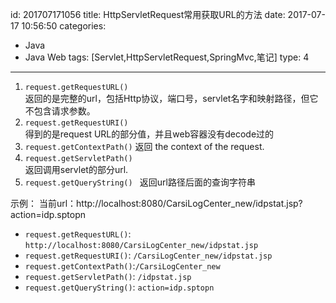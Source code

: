 id: 201707171056
title: HttpServletRequest常用获取URL的方法
date: 2017-07-17 10:56:50
categories: 
- Java
- Java Web
tags: [Servlet,HttpServletRequest,SpringMvc,笔记]
type: 4
---------
1. `request.getRequestURL()`  
返回的是完整的url，包括Http协议，端口号，servlet名字和映射路径，但它不包含请求参数。  
2. `request.getRequestURI()`  
得到的是request URL的部分值，并且web容器没有decode过的  
3. `request.getContextPath()` 
返回 the context of the request.  
4. `request.getServletPath()`  
返回调用servlet的部分url.  
5. `request.getQueryString() ` 
返回url路径后面的查询字符串  

示例：
当前url：http://localhost:8080/CarsiLogCenter_new/idpstat.jsp?action=idp.sptopn
- `request.getRequestURL()`: `http://localhost:8080/CarsiLogCenter_new/idpstat.jsp`
- `request.getRequestURI()`: `/CarsiLogCenter_new/idpstat.jsp`
- `request.getContextPath()`:`/CarsiLogCenter_new`
- `request.getServletPath()`: `/idpstat.jsp`
- `request.getQueryString()`: `action=idp.sptopn`
